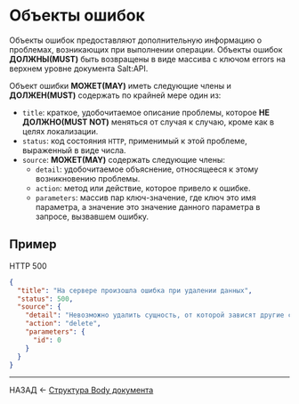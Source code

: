 # Объекты ошибок

Объекты ошибок предоставляют дополнительную информацию о проблемах, возникающих при выполнении операции. Объекты ошибок **ДОЛЖНЫ(MUST)** быть возвращены в виде массива с ключом errors на верхнем уровне документа Salt:API.

Объект ошибки **МОЖЕТ(MAY)** иметь следующие члены и **ДОЛЖЕН(MUST)** содержать по крайней мере один из:

- `title`: краткое, удобочитаемое описание проблемы, которое **НЕ ДОЛЖНО(MUST NOT)** меняться от случая к случаю, кроме как в целях локализации.
- `status`: код состояния `HTTP`, применимый к этой проблеме, выраженный в виде числа.  
- `source`: **МОЖЕТ(MAY)** содержать следующие члены:  
  - `detail`: удобочитаемое объяснение, относящееся к этому возникновению проблемы.
  - `action`: метод или действие, которое привело к ошибке. 
  - `parameters`: массив пар ключ-значение, где ключ это имя параметра, а значение это значение данного параметра в запросе, вызвавшем ошибку.

## Пример

HTTP 500
```json
{
  "title": "На сервере произошла ошибка при удалении данных",
  "status": 500,
  "source": {
    "detail": "Невозможно удалить сущность, от которой зависят другие сущности",
    "action": "delete",
    "parameters": {
      "id": 0
    }
  }
}
```

---

НАЗАД <- [Структура Body документа](./document.md)
